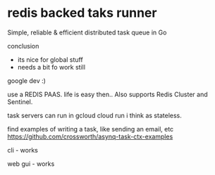 # redis backed taks runner

Simple, reliable & efficient distributed task queue in Go

conclusion

- its nice for global stuff
- needs a bit fo work still 

google dev :)

use a REDIS PAAS. life is easy then..
Also supports Redis Cluster and Sentinel.

task servers can run in gcloud cloud run i think as stateless.

find examples of writing a task, like sending an email, etc
https://github.com/crossworth/asynq-task-ctx-examples

cli - works

web gui - works

